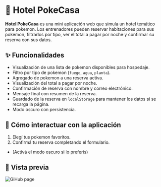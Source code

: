 # 🏨 Hotel PokeCasa

**Hotel PokeCasa** es una mini aplicación web que simula un hotel temático para pokemon. Los entrenadores pueden reservar habitaciones para sus pokemon, filtrarlos por tipo, ver el total a pagar por noche y confirmar su reserva con sus datos.

## ✨ Funcionalidades

- Visualización de una lista de pokemon disponibles para hospedaje.
- Filtro por tipo de pokemon (`fuego`, `agua`, `planta`).
- Agregado de pokemon a una reserva activa.
- Visualización del total a pagar por noche.
- Confirmación de reserva con nombre y correo electrónico.
- Mensaje final con resumen de la reserva.
- Guardado de la reserva en `localStorage` para mantener los datos si se recarga la página.
- Modo oscuro con persistencia.



## 🚀 Cómo interactuar con la aplicación

1. Elegí tus pokemon favoritos.
2. Confirmá tu reserva completando el formulario.
- (Activá el modo oscuro si lo preferís)


## 📸 Vista previa

![GiHub page](https://marvergara.github.io/ch-js-project/)  

